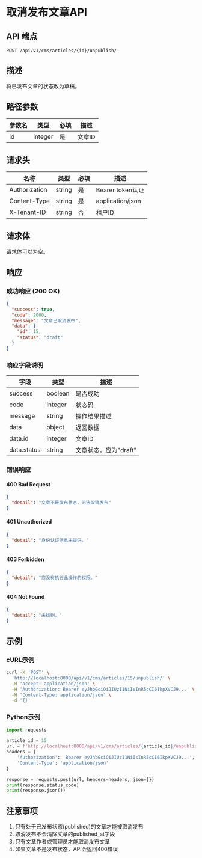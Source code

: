 # 取消发布文章API

## API 端点

```
POST /api/v1/cms/articles/{id}/unpublish/
```

## 描述

将已发布文章的状态改为草稿。

## 路径参数

| 参数名 | 类型 | 必填 | 描述 |
|--------|------|------|------|
| id | integer | 是 | 文章ID |

## 请求头

| 名称 | 类型 | 必填 | 描述 |
|------|------|------|------|
| Authorization | string | 是 | Bearer token认证 |
| Content-Type | string | 是 | application/json |
| X-Tenant-ID | string | 否 | 租户ID |

## 请求体

请求体可以为空。

## 响应

### 成功响应 (200 OK)

```json
{
  "success": true,
  "code": 2000,
  "message": "文章已取消发布",
  "data": {
    "id": 15,
    "status": "draft"
  }
}
```

### 响应字段说明

| 字段 | 类型 | 描述 |
|------|------|------|
| success | boolean | 是否成功 |
| code | integer | 状态码 |
| message | string | 操作结果描述 |
| data | object | 返回数据 |
| data.id | integer | 文章ID |
| data.status | string | 文章状态，应为"draft" |

### 错误响应

#### 400 Bad Request

```json
{
  "detail": "文章不是发布状态，无法取消发布"
}
```

#### 401 Unauthorized

```json
{
  "detail": "身份认证信息未提供。"
}
```

#### 403 Forbidden

```json
{
  "detail": "您没有执行此操作的权限。"
}
```

#### 404 Not Found

```json
{
  "detail": "未找到。"
}
```

## 示例

### cURL示例

```bash
curl -X 'POST' \
  'http://localhost:8000/api/v1/cms/articles/15/unpublish/' \
  -H 'accept: application/json' \
  -H 'Authorization: Bearer eyJhbGciOiJIUzI1NiIsInR5cCI6IkpXVCJ9...' \
  -H 'Content-Type: application/json' \
  -d '{}'
```

### Python示例

```python
import requests

article_id = 15
url = f'http://localhost:8000/api/v1/cms/articles/{article_id}/unpublish/'
headers = {
    'Authorization': 'Bearer eyJhbGciOiJIUzI1NiIsInR5cCI6IkpXVCJ9...',
    'Content-Type': 'application/json'
}

response = requests.post(url, headers=headers, json={})
print(response.status_code)
print(response.json())
```

## 注意事项

1. 只有处于已发布状态(published)的文章才能被取消发布
2. 取消发布不会清除文章的published_at字段
3. 只有文章作者或管理员才能取消发布文章
4. 如果文章不是发布状态，API会返回400错误 
